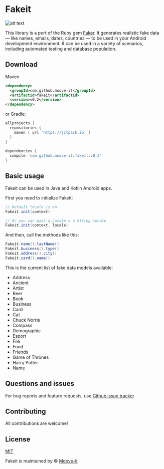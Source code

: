 Fakeit
========

![alt text](https://github.com/moove-it/fakeit/blob/master/banner.png "Fakeit Github banner")

This library is a port of the Ruby gem [Faker](https://github.com/stympy/faker). It generates realistic fake data — like names, emails, dates, countries — to be used in your Android development environment. It can be used in a variety of scenarios, including automated testing and database population.

Download
--------
Maven
```xml
<dependency>
  <groupId>com.github.moove-it</groupId>
  <artifactId>fakeit</artifactId>
  <version>v0.2</version>
</dependency>
```
or Gradle:
```groovy
allprojects {
  repositories {
    maven { url 'https://jitpack.io' }
  }
}
  
dependencies {
  compile 'com.github.moove-it:fakeit:v0.2'
}
```

Basic usage
--------

Fakeit can be used in Java and Kotlin Android apps.

First you need to initialize Fakeit:

```java
// Default locale is en
Fakeit.init(context)

// Or you can pass a Locale o a String locale
Fakeit.init(context, locale)
```

And then, call the methods like this:

```java
Fakeit.name().lastName()
Fakeit.business().type()
Fakeit.address().city()
Fakeit.card().name()
```

This is the current list of fake data models available:

- Address
- Ancient
- Artist
- Beer
- Book
- Business
- Card
- Cat
- Chuck Norris
- Compass
- Demographic
- Esport
- File
- Food
- Friends
- Game of Thrones
- Harry Potter
- Name
        

Questions and issues
--------

For bug reports and feature requests, use [Github issue tracker](https://github.com/moove-it/fakeit/issues)

Contributing
--------

All contributions are welcome!

License
--------

[MIT](https://github.com/moove-it/fakeit/blob/master/LICENSE)

Fakeit is maintained by © [Moove-it](http://www.moove-it.com)
